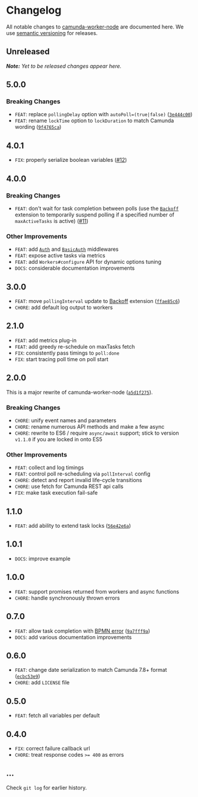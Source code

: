 # Changelog

All notable changes to [camunda-worker-node](https://github.com/nikku/camunda-worker-node) are documented here. We use [semantic versioning](http://semver.org/) for releases.

## Unreleased

___Note:__ Yet to be released changes appear here._

## 5.0.0

### Breaking Changes

* `FEAT`: replace `pollingDelay` option with `autoPoll=(true|false)` ([`3e444c00`](https://github.com/nikku/camunda-worker-node/commit/3e444c00444c7f40074fb9fff1384a872650cdab))
* `FEAT`: rename `lockTime` option to `lockDuration` to match Camunda wording ([`9f4765ca`](https://github.com/nikku/camunda-worker-node/commit/9f4765ca9b352719e339eda59a307b721915bcf2))


## 4.0.1

* `FIX`: properly serialize boolean variables ([#12](https://github.com/nikku/camunda-worker-node/issues/12))

## 4.0.0

### Breaking Changes

* `FEAT`: don't wait for task completion between polls (use the [`Backoff`](./lib/backoff.js) extension to temporarily suspend polling if a specified number of `maxActiveTasks` is active) ([#11](https://github.com/nikku/camunda-worker-node/issues/11))

### Other Improvements

* `FEAT`: add [`Auth`](./lib/auth.js) and [`BasicAuth`](./lib/basic-auth.js) middlewares
* `FEAT`: expose active tasks via metrics
* `FEAT`: add `Workers#configure` API for dynamic options tuning
* `DOCS`: considerable documentation improvements

## 3.0.0

* `FEAT`: move `pollingInterval` update to [Backoff](./lib/backoff.js) extension ([`ffae85c6`](https://github.com/nikku/camunda-worker-node/commit/ffae85c6aa95e0f3fe9bfcd48146e03a8e2b1d5b))
* `CHORE`: add default log output to workers

## 2.1.0

* `FEAT`: add metrics plug-in
* `FEAT`: add greedy re-schedule on maxTasks fetch
* `FIX`: consistently pass timings to `poll:done`
* `FIX`: start tracing poll time on poll start

## 2.0.0

This is a major rewrite of camunda-worker-node ([`a5d1f275`](https://github.com/nikku/camunda-worker-node/commit/a5d1f27510b79751bb77751216c145a7cd2bc942)).

### Breaking Changes

* `CHORE`: unify event names and parameters
* `CHORE`: rename numerous API methods and make a few async
* `CHORE`: rewrite to ES6 / require `async/await` support; stick to version `v1.1.0` if you are locked in onto ES5

### Other Improvements

* `FEAT`: collect and log timings
* `FEAT`: control poll re-scheduling via `pollInterval` config
* `CHORE`: detect and report invalid life-cycle transitions
* `CHORE`: use fetch for Camunda REST api calls
* `FIX`: make task execution fail-safe


## 1.1.0

* `FEAT`: add ability to extend task locks ([`56e42e6a`](https://github.com/nikku/camunda-worker-node/commit/56e42e6ac6bc5db6178866f7d39e0f09cf4edb7a))

## 1.0.1

* `DOCS`: improve example

## 1.0.0

* `FEAT`: support promises returned from workers and async functions
* `CHORE`: handle synchronously thrown errors

## 0.7.0

* `FEAT`: allow task completion with [BPMN error](https://docs.camunda.org/manual/7.8/reference/rest/external-task/post-bpmn-error/) ([`9a7fff9a`](https://github.com/nikku/camunda-worker-node/commit/9a7fff9a801454890726fa94c8e9f70210bcae17))
* `DOCS`: add various documentation improvements

## 0.6.0

* `FEAT`: change date serialization to match Camunda 7.8+ format ([`ecbc53e9`](https://github.com/nikku/camunda-worker-node/commit/ecbc53e94e689c1ca75a6bfc3ee280bd90b6e28a))
* `CHORE`: add `LICENSE` file

## 0.5.0

* `FEAT`: fetch all variables per default

## 0.4.0

* `FIX`: correct failure callback url
* `CHORE`: treat response codes `>= 400` as errors

## ...

Check `git log` for earlier history.
